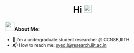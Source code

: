 
<br>
<h1 align="center">Hi <img src="https://media.giphy.com/media/hvRJCLFzcasrR4ia7z/giphy.gif" width="25px"></h1>

###  <img src="https://media.giphy.com/media/WUlplcMpOCEmTGBtBW/giphy.gif" width="30"><b>About Me:</b>

- 🏦 I'm a undergraduate student researcher @ CCNSB,IIITH
- 📬 How to reach me: syed.i@research.iiit.ac.in
